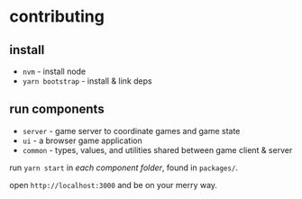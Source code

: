 # contributing

## install

- `nvm` - install node
- `yarn bootstrap` - install & link deps

## run components

- `server` - game server to coordinate games and game state
- `ui` - a browser game application
- `common` - types, values, and utilities shared between game client & server

run `yarn start` in _each component folder_, found in `packages/`.

open `http://localhost:3000` and be on your merry way.
